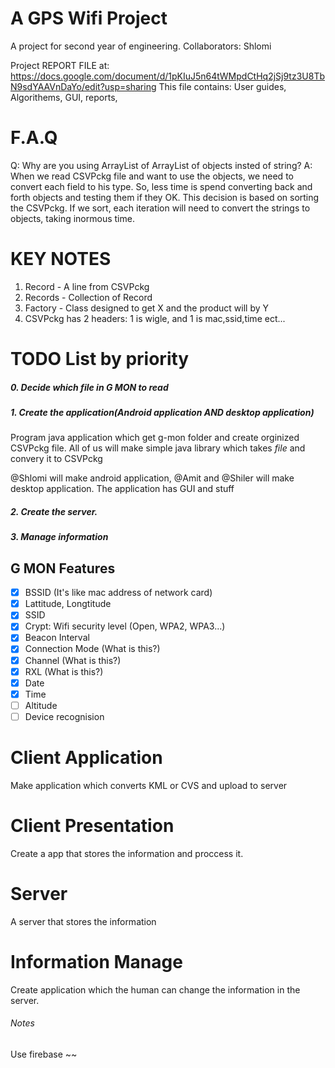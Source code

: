# A GPS Wifi Project
A project for second year of engineering.
Collaborators: Shlomi

Project REPORT FILE at: https://docs.google.com/document/d/1pKIuJ5n64tWMpdCtHq2jSj9tz3U8TbN9sdYAAVnDaYo/edit?usp=sharing
This file contains: User guides, Algorithems, GUI, reports, 

# F.A.Q
Q: Why are you using ArrayList of ArrayList of objects insted of string?
A: When we read CSVPckg file and want to use the objects, we need to convert each field to his type. So, less time is spend converting back and forth objects and testing them if they OK. This decision is based on sorting the CSVPckg. If we sort, each iteration will need to convert the strings to objects, taking inormous time.



# KEY NOTES
1. Record - A line from CSVPckg
2. Records - Collection of Record
3. Factory - Class designed to get X and the product will by Y
4. CSVPckg has 2 headers: 1 is wigle, and 1 is mac,ssid,time ect...


# TODO List by priority
##### 0. Decide which file in G MON to read
##### 1. Create the application(Android application AND desktop application)
Program java application which get g-mon folder and create orginized CSVPckg file.
All of us will make simple java library which takes *file* and convery it to CSVPckg

@Shlomi will make android application, @Amit and @Shiler will make desktop application. The application has GUI and stuff

##### 2. Create the server.
##### 3. Manage information

## G MON Features
- [x] BSSID (It's like mac address of network card)
- [x] Lattitude, Longtitude 
- [x] SSID
- [x] Crypt: Wifi security level (Open, WPA2, WPA3...)
- [x] Beacon Interval
- [x] Connection Mode (What is this?)
- [x] Channel (What is this?)
- [x] RXL (What is this?)
- [x] Date
- [x] Time
- [ ] Altitude
- [ ] Device recognision

# Client Application
Make application which converts KML or CVS and upload to server

# Client Presentation
Create a app that stores the information and proccess it.

# Server
A server that stores the information

# Information Manage
Create application which the human can change the information in the server.



###### Notes
Use firebase 
~~
